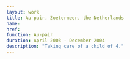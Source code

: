 ```yaml
---
layout: work
title: Au-pair, Zoetermeer, the Netherlands
name:
href:
function: Au-pair
duration: April 2003 - December 2004
description: "Taking care of a child of 4."
---
```

